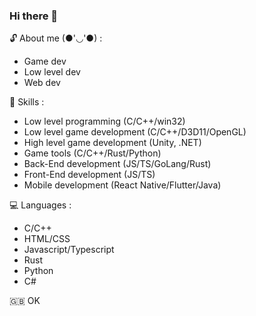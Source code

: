 ### Hi there 👋
<!--
**Rurucchi/Rurucchi** is a ✨ _special_ ✨ repository because its `README.md` (this file) appears on your GitHub profile.
-->

🔓 About me (●'◡'●) :
- Game dev
- Low level dev
- Web dev

🍚 Skills :
- Low level programming (C/C++/win32)
- Low level game development (C/C++/D3D11/OpenGL)
- High level game development (Unity, .NET)
- Game tools (C/C++/Rust/Python)
- Back-End development (JS/TS/GoLang/Rust)
- Front-End development (JS/TS)
- Mobile development (React Native/Flutter/Java)

💻 Languages :
- C/C++
- HTML/CSS
- Javascript/Typescript
- Rust
- Python
- C#

🇬🇧 OK
